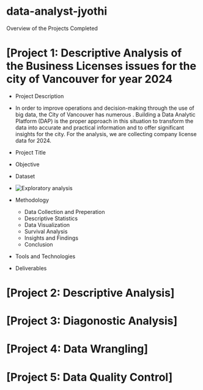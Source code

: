 # data-analyst-jyothi
Overview of the Projects Completed
# [Project 1: Descriptive Analysis of the Business Licenses issues for the city of Vancouver for year 2024 
- Project Description
- In order to improve operations and decision-making through the use of big data, the City of Vancouver has numerous . Building a Data Analytic Platform (DAP) is the proper approach in this situation to transform the data into accurate and practical information and to offer significant insights for the city. For the analysis, we are collecting company license data for 2024.
- Project Title
- Objective
- Dataset
- ![Exploratory analysis](https://github.com/user-attachments/assets/973648d0-39fe-4bdc-ac46-dc077a9abb6d)

- Methodology
  - Data Collection and Preperation
  - Descriptive Statistics
  - Data Visualization
  - Survival Analysis
  - Insights and Findings
  - Conclusion
- Tools and Technologies
- Deliverables
 
# [Project 2: Descriptive Analysis]
# [Project 3: Diagonostic Analysis]
# [Project 4: Data Wrangling]
# [Project 5: Data Quality Control]
